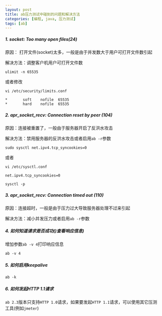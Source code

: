 ```yaml
---
layout: post
title: ab压力测试中碰到的问题和解决方法
categories: [编程, java, 压力测试]
tags: [ab]
---
```


##### 1. socket: Too many open files(24)

原因： 打开文件(socket)太多，一般是由于并发数大于用户可打开文件数引起

解决方法：调整客户机用户可打开文件数
```
ulimit -n 65535
```
或者修改
```
vi /etc/security/limits.conf

*       soft    nofile  65535  
*       hard    nofile  65535  
```

##### 2. apr_socket_recv: Connection reset by peer (104)

原因：连接被重置了，一般由于服务器开启了反洪水攻击

解决方法：禁用服务器的反洪水攻击或者启用`ab -r`参数
```
sudo sysctl net.ipv4.tcp_syncookies=0
```
或者
```
vi /etc/sysctl.conf

net.ipv4.tcp_syncookies=0

sysctl -p
```

##### 3. apr_socket_recv: Connection timed out (110)

原因：连接超时，一般是由于压力过大导致服务器处理不过来引起

解决方法：减小并发压力或者启用`ab -r`参数


##### 4. 如何知道请求是否成功()查看响应信息)

增加参数`ab -v 4`打印响应信息
```
ab -v 4
```

##### 5. 如何启用keepalive
```
ab -k
```

##### 6. 如何发起HTTP 1.1请求
`ab 2.3`版本只支持`HTTP 1.0`请求，如果要发起`HTTP 1.1`请求，可以使用其它压测工具(例如`jmeter`)